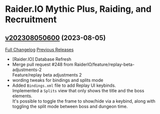 # Raider.IO Mythic Plus, Raiding, and Recruitment

## [v202308050600](https://github.com/RaiderIO/raiderio-addon/tree/v202308050600) (2023-08-05)
[Full Changelog](https://github.com/RaiderIO/raiderio-addon/compare/v202308040600...v202308050600) [Previous Releases](https://github.com/RaiderIO/raiderio-addon/releases)

- [Raider.IO] Database Refresh  
- Merge pull request #248 from RaiderIO/feature/replay-beta-adjustments-2  
    Feature/replay beta adjustments 2  
- wording tweaks for bindings and splits mode  
- Added `Bindings.xml` file to add Replay UI keybinds.  
    Implemented a `Splits` view that only shows the title and the boss elements.  
    It's possible to toggle the frame to show/hide via a keybind, along with toggling the split mode between boss and dungeon time.  
